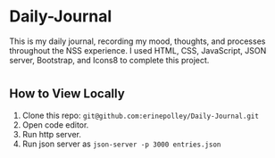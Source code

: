 # Daily-Journal
This is my daily journal, recording my mood, thoughts, and processes throughout the NSS experience. I used HTML, CSS, JavaScript, JSON server, Bootstrap, and Icons8 to complete this project. 
#
## How to View Locally
1. Clone this repo: `git@github.com:erinepolley/Daily-Journal.git`
2. Open code editor.
3. Run http server.
4. Run json server as `json-server -p 3000 entries.json`

